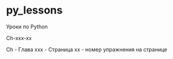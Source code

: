 # py_lessons
Уроки по Python

Ch-xxx-xx

Ch  - Глава
xxx - Страница
хх  - номер упражнения на странице
